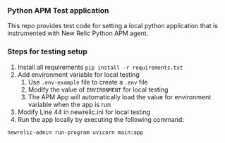 ### Python APM Test application
This repo provides test code for setting a local python application that is instrumented with New Relic Python APM agent.

### Steps for testing setup
1. Install all requirements `pip install -r requirements.txt`
2. Add environment variable for local testing
    1. Use `.env-example` file to create a `.env` file
    2. Modify the value of `ENVIRONMENT` for local testing
    3. The APM App will automatically load the value for environment variable when the app is run
3. Modify Line 44 in newrelic.ini for local testing
4. Run the app locally by executing the following command:
```
newrelic-admin run-program uvicorn main:app
```
